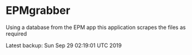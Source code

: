 # EPMgrabber
Using a database from the EPM app this application scrapes the files as required


Latest backup: Sun Sep 29 02:19:01 UTC 2019
